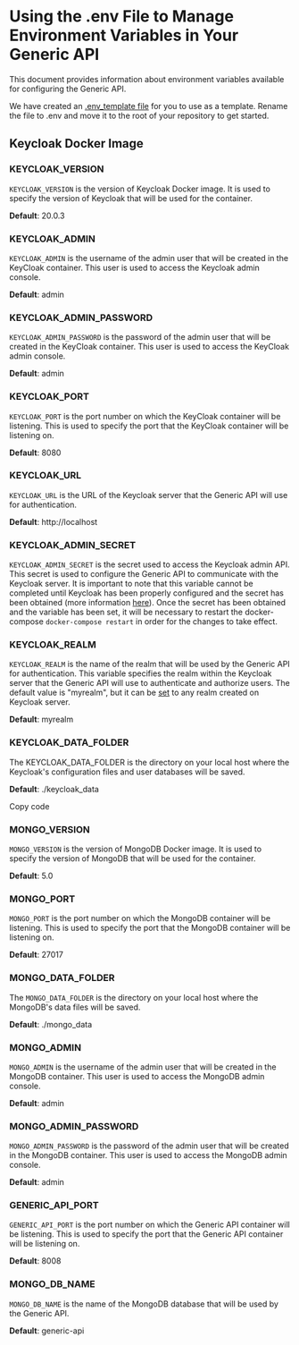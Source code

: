 # Using the .env File to Manage Environment Variables in Your Generic API

This document provides information about environment variables available for configuring the Generic API.

We have created an [.env_template file](./.env_template) for you to use as a template. Rename the file to .env and move it to the root of your repository to get started.

## Keycloak Docker Image

### KEYCLOAK_VERSION

`KEYCLOAK_VERSION` is the version of Keycloak Docker image. It is used to specify the version of Keycloak that will be used for the container.

**Default**: 20.0.3

### KEYCLOAK_ADMIN

`KEYCLOAK_ADMIN` is the username of the admin user that will be created in the KeyCloak container. This user is used to access the Keycloak admin console.

**Default**: admin

### KEYCLOAK_ADMIN_PASSWORD

`KEYCLOAK_ADMIN_PASSWORD` is the password of the admin user that will be created in the KeyCloak container. This user is used to access the KeyCloak admin console.

**Default**: admin

### KEYCLOAK_PORT

`KEYCLOAK_PORT` is the port number on which the KeyCloak container will be listening. This is used to specify the port that the KeyCloak container will be listening on.

**Default**: 8080

### KEYCLOAK_URL

`KEYCLOAK_URL` is the URL of the Keycloak server that the Generic API will use for authentication.

**Default**: http://localhost

### KEYCLOAK_ADMIN_SECRET

`KEYCLOAK_ADMIN_SECRET` is the secret used to access the Keycloak admin API. This secret is used to configure the Generic API to communicate with the Keycloak server. It is important to note that this variable cannot be completed until Keycloak has been properly configured and the secret has been obtained (more information [here](../keycloak-configuration.md)). Once the secret has been obtained and the variable has been set, it will be necessary to restart the docker-compose ```docker-compose restart``` in order for the changes to take effect.

### KEYCLOAK_REALM

`KEYCLOAK_REALM` is the name of the realm that will be used by the Generic API for authentication. This variable specifies the realm within the Keycloak server that the Generic API will use to authenticate and authorize users. The default value is "myrealm", but it can be [set]((../keycloak-configuration.md)) to any realm created on Keycloak server.

**Default**: myrealm

### KEYCLOAK_DATA_FOLDER

The KEYCLOAK_DATA_FOLDER is the directory on your local host where the Keycloak's configuration files and user databases will be saved.

**Default**: ./keycloak_data

Copy code
### MONGO_VERSION

`MONGO_VERSION` is the version of MongoDB Docker image. It is used to specify the version of MongoDB that will be used for the container.

**Default**: 5.0

### MONGO_PORT

`MONGO_PORT` is the port number on which the MongoDB container will be listening. This is used to specify the port that the MongoDB container will be listening on.

**Default**: 27017

### MONGO_DATA_FOLDER

The `MONGO_DATA_FOLDER` is the directory on your local host where the MongoDB's data files will be saved.

**Default**: ./mongo_data

### MONGO_ADMIN

`MONGO_ADMIN` is the username of the admin user that will be created in the MongoDB container. This user is used to access the MongoDB admin console.

**Default**: admin

### MONGO_ADMIN_PASSWORD

`MONGO_ADMIN_PASSWORD` is the password of the admin user that will be created in the MongoDB container. This user is used to access the MongoDB admin console.

**Default**: admin

### GENERIC_API_PORT

`GENERIC_API_PORT` is the port number on which the Generic API container will be listening. This is used to specify the port that the Generic API container will be listening on.

**Default**: 8008

### MONGO_DB_NAME

`MONGO_DB_NAME` is the name of the MongoDB database that will be used by the Generic API. 

**Default**: generic-api
